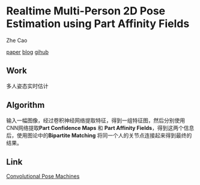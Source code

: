 # Realtime Multi-Person 2D Pose Estimation using Part Affinity Fields

Zhe Cao

[paper](https://arxiv.org/pdf/1611.08050.pdf) [blog](https://blog.csdn.net/zhangjunhit/article/details/70308555) [gihub](https://github.com/ZheC/Realtime_Multi-Person_Pose_Estimation)

## Work

多人姿态实时估计



## Algorithm

输入一幅图像，经过卷积神经网络提取特征，得到一组特征图，然后分别使用CNN网络提取**Part Confidence Maps** 和 **Part Affinity Fields**，得到这两个信息后，使用图论中的**Bipartite Matching** 将同一个人的关节点连接起来得到最终的结果。

## Link

[Convolutional Pose Machines](https://github.com/ZRHonor/Paper/blob/master/CV/Convolutional%20Pose%20Machines.md)

